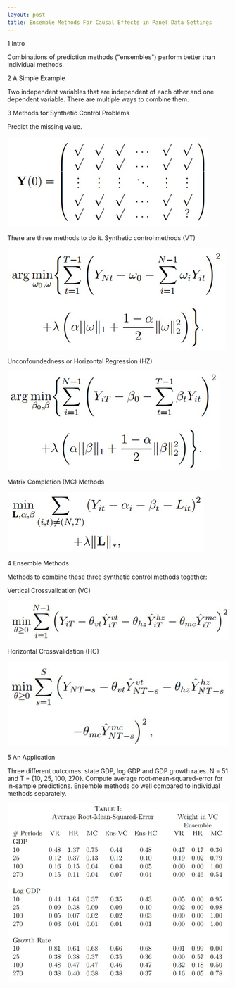 ```yaml
---
layout: post
title: Ensemble Methods For Causal Effects in Panel Data Settings
---
```


1 Intro

Combinations of prediction methods ("ensembles") perform better than individual methods.

2 A Simple Example

Two independent variables that are independent of each other and one dependent variable. There are multiple ways to combine them.

3 Methods for Synthetic Control Problems

Predict the missing value.

![Matrix](/images/matrix.jpg "Matrix of Interest")

There are three methods to do it. Synthetic control methods (VT)

![Synthetic Control](/images/control.jpg "Synthetic Control Method")

Unconfoundedness or Horizontal Regression (HZ)

![Horizontal Regression](/images/horizontal.jpg "Horizontal Regression")

Matrix Completion (MC) Methods

![Matrix Completion Methods](/images/mc.jpg "Matrix Completion Methods")

4 Ensemble Methods

Methods to combine these three synthetic control methods together:

Vertical Crossvalidation (VC)

![Vertical Crossvalidation](/images/vc.jpg "Vertical Crossvalidation")

Horizontal Crossvalidation (HC)

![Horizontal Crossvalidation](/images/hc.jpg "Horizontal Crossvalidation")

5 An Application

Three different outcomes: state GDP, log GDP and GDP growth rates. N = 51 and T = {10, 25, 100, 270}. Compute average root-mean-squared-error for in-sample predictions. Ensemble methods do well compared to individual methods separately.

![Root Mean Squared Error](/images/rmse.jpg "Root Mean Squared Error")



